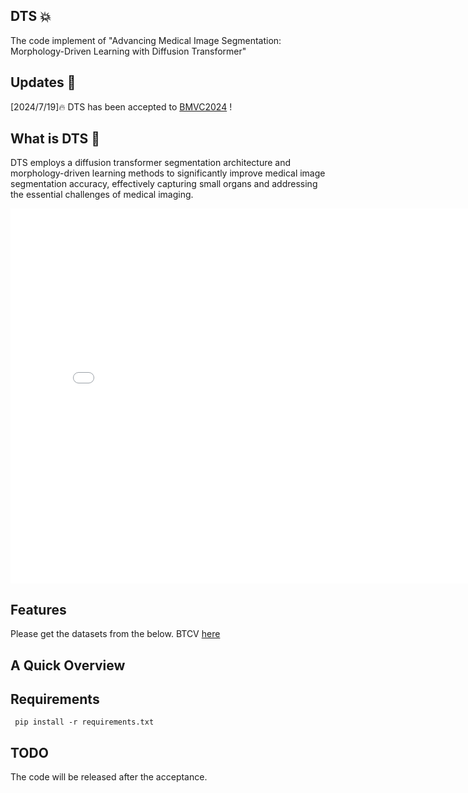 ## DTS 💥
The code implement of "Advancing Medical Image Segmentation: Morphology-Driven Learning with Diffusion Transformer"

## Updates 📌
[2024/7/19]🔥 DTS has been accepted to [BMVC2024](https://bmvc2024.org/) !

## What is DTS 👀
DTS employs a diffusion transformer segmentation architecture and morphology-driven learning methods to significantly improve medical image segmentation accuracy, effectively capturing small organs and addressing the essential challenges of medical imaging.

<embed src="./assets/fig_architecture.pdf" width="800px" height="600px" type="application/pdf">

## Features
Please get the datasets from the below.
BTCV [here](https://www.synapse.org/#!Synapse:syn3193805/wiki/217789) 

## A Quick Overview

## Requirements

```
 pip install -r requirements.txt
 ```

## TODO
 The code will be released after the acceptance.
